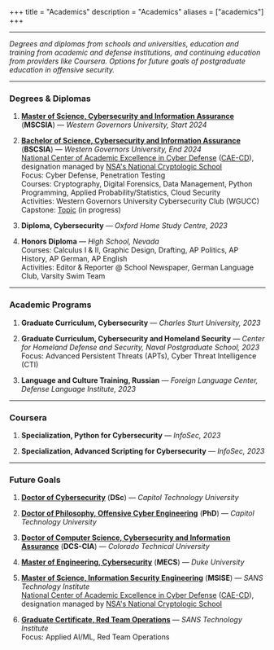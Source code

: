 +++
title = "Academics"
description = "Academics"
aliases = ["academics"]
+++

---

*Degrees and diplomas from schools and universities, education and training from academic and defense institutions, and continuing education from providers like Coursera. Options for future goals of postgraduate education in offensive security.*

---

### Degrees & Diplomas

1. [**Master of Science, Cybersecurity and Information Assurance**](https://www.wgu.edu/online-it-degrees/cybersecurity-information-assurance-masters-program.html) (**MSCSIA**) — *Western Governors University, Start 2024*

2. [**Bachelor of Science, Cybersecurity and Information Assurance**](https://www.wgu.edu/online-it-degrees/cybersecurity-information-assurance-bachelors-program.html) (**BSCSIA**) — *Western Governors University, End 2024* \
 [National Center of Academic Excellence in Cyber Defense](https://www.wgu.edu/online-it-degrees/cybersecurity-information-assurance-bachelors-program/cae-cde-program-designation.html) ([CAE-CD](https://caecommunity.org/about-us/what-cae-cybersecurity)), designation managed by [NSA's National Cryptologic School](https://www.nsa.gov/Academics/Centers-of-Academic-Excellence/) \
 Focus: Cyber Defense, Penetration Testing \
 Courses: Cryptography, Digital Forensics, Data Management, Python Programming, Applied Probability/Statistics, Cloud Security \
 Activities: Western Governors University Cybersecurity Club (WGUCC) \
 Capstone: [Topic](https://noahsec.pro/writing) (in progress) 

3. **Diploma, Cybersecurity** — *Oxford Home Study Centre, 2023*

4. **Honors Diploma** — *High School, Nevada* \
 Courses: Calculus I & II, Graphic Design, Drafting, AP Politics, AP History, AP German, AP English \
 Activities: Editor & Reporter @ School Newspaper, German Language Club, Varsity Swim Team

---

### Academic Programs

1. **Graduate Curriculum, Cybersecurity** — *Charles Sturt University, 2023*

2. **Graduate Curriculum, Cybersecurity and Homeland Security** — *Center for Homeland Defense and Security, Naval Postgraduate School, 2023* \
 Focus: Advanced Persistent Threats (APTs), Cyber Threat Intelligence (CTI)

3. **Language and Culture Training, Russian** — *Foreign Language Center, Defense Language Institute, 2023*

---

### Coursera

1. **Specialization, Python for Cybersecurity** — *InfoSec, 2023*

2. **Specialization, Advanced Scripting for Cybersecurity** — *InfoSec, 2023*

---

### Future Goals

1. [**Doctor of Cybersecurity**](https://www.captechu.edu/degrees-and-programs/doctoral-degrees/doctorate-in-cybersecurity) (**DSc**) — *Capitol Technology University*

2. [**Doctor of Philosophy, Offensive Cyber Engineering**](https://www.captechu.edu/degrees-and-programs/doctoral-degrees/offensive-cyber-engineering-phd) (**PhD**) — *Capitol Technology University*

3. [**Doctor of Computer Science, Cybersecurity and Information Assurance**](https://www.coloradotech.edu/degrees/doctorates/computer-science/cybersecurity-information-assurance) (**DCS-CIA**) — *Colorado Technical University*

4. [**Master of Engineering, Cybersecurity**](https://cybersecurity.meng.duke.edu/degree) (**MECS**) — *Duke University*

5. [**Master of Science, Information Security Engineering**](https://www.sans.edu/cyber-security-programs/masters-degree/?msc=main-nav) (**MSISE**) — *SANS Technology Institute* \
 [National Center of Academic Excellence in Cyber Defense](https://www.wgu.edu/online-it-degrees/cybersecurity-information-assurance-bachelors-program/cae-cde-program-designation.html) ([CAE-CD](https://caecommunity.org/about-us/what-cae-cybersecurity)), designation managed by [NSA's National Cryptologic School](https://www.nsa.gov/Academics/Centers-of-Academic-Excellence/)

6. [**Graduate Certificate, Red Team Operations**](https://www.sans.edu/cyber-security-programs/graduate-certificate-purple-team/) — *SANS Technology Institute* \
 Focus: Applied AI/ML, Red Team Operations
